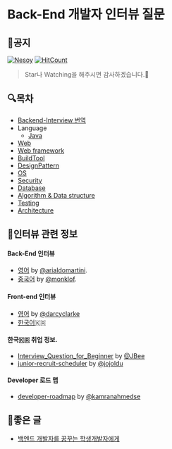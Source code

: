Back-End 개발자 인터뷰 질문
======================================
## 📌공지
[![Nesoy](https://img.shields.io/badge/Author-Nesoy-blue.svg)](http://nesoy.github.io/about) [![HitCount](http://hits.dwyl.io/nesoy/Back-end-Developer-Interview-Questions.svg)](http://hits.dwyl.io/nesoy/Back-end-Developer-Interview-Questions)

> Star나 Watching을 해주시면 감사하겠습니다.🙏

## 🔍목차
- [Backend-Interview 번역](/OriginalDocuments/README.md)
- Language
    - [Java](/Category/Language/Java.md)
- [Web](/Category/Web/README.md)
- [Web framework](/Category/Web/WebFramework.md)
- [BuildTool](/Category/BuildTool/README.md)
- [DesignPattern](/Category/DesignPattern/README.md)
- [OS](/Category/OS/README.md)
- [Security](/Category/Security/README.md)
- [Database](/Category/Database/README.md)
- [Algorithm & Data structure](/Category/Algorithm/README.md)
- [Testing](/Category/Testing/README.md)
- [Architecture](/Category/Architecture/README.md)


## 💼인터뷰 관련 정보
#### Back-End 인터뷰
- [영어](https://github.com/arialdomartini/Back-End-Developer-Interview-Questions) by [@arialdomartini](https://github.com/arialdomartini).
- [중국어](https://github.com/monklof/Back-End-Developer-Interview-Questions) by [@monklof](https://github.com/monklof).

#### Front-end 인터뷰
- [영어](https://github.com/darcyclarke/Front-end-Developer-Interview-Questions) by [@darcyclarke](https://github.com/darcyclarke)
- [한국어](https://github.com/h5bp/Front-end-Developer-Interview-Questions/tree/master/Translations/Korean)🇰🇷

#### 한국🇰🇷 취업 정보.
- [Interview_Question_for_Beginner](https://github.com/JaeYeopHan/Interview_Question_for_Beginner) by [@JBee](https://github.com/JaeYeopHan)
- [junior-recruit-scheduler](https://github.com/jojoldu/junior-recruit-scheduler) by [@jojoldu](https://github.com/jojoldu)

#### Developer 로드 맵
- [developer-roadmap](https://github.com/kamranahmedse/developer-roadmap) by [@kamranahmedse](https://github.com/kamranahmedse/)

## 📄좋은 글
- [백엔드 개발자를 꿈꾸는 학생개발자에게](https://d2.naver.com/news/3435170)